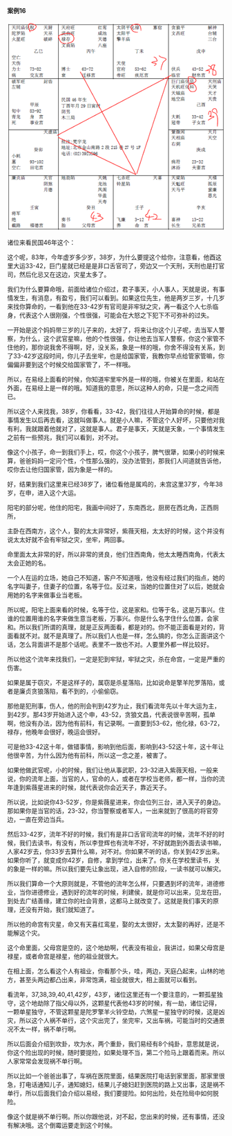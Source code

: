 #### 案例16

![图片](../img/案例16戍.jpg)

诸位来看民国46年这个：

这个呢，83年，今年虚岁多少岁，38岁，为什么要提这个给你，注意看，他酉这里大运33-42，巨门星就已经是是非口舌官司了，旁边又一个天刑，天刑也是打官司，然后化忌又在这边，灾星太多了。

我们为什么要算命哦，前面给诸位介绍过，君子事天，小人事人，天就是说，有事情发生，有消息，有盈亏，我们可以看到。如果这位先生，他是两岁三岁，十几岁来找你算命的，一看到他在33-42岁有官司是非牢狱之灾，再一看这个人七杀临身，代表这个人很刚强，个性很强，可能会在大怒之下犯下不可弥补的过失。

一开始是这个妈妈带三岁的儿子来的，太好了，将来让你这个儿子呢，去当军人警察，为什么，这个武官星嘛，他的个性很强，你让他去当军人警察，你这个家管不住他的，那你说我舍不得啊，好，没关系，象是一样的哦，你舍不得没有关系，到了33-42岁这段时间，你儿子去坐牢，也是给国家管，我教你早点给管家管嘛，你偏偏非要到这个时候交给国家管了，不一样哦。

所以，在易经上面看的时候，你知道牢里牢外是一样的哦，你被关在里面，和站在外面，在易经上是一样的哦。知道我的意思，所以这种人的命，只是一念之间而已。

所以这个人来找我，38岁，你看看，33-42，我们往往人开始算命的时候，都是事情发生以后再去看，这就叫做事人。就是小人嘛，不管这个人好坏，只要他对我有利，我就跟着他就对了，这就是事人。君子是事天，天就是天象，一个事情发生之前有一些预兆，我们可以看到，对不对。

像这个小孩子，命一到我们手上，哎，你这个小孩子，脾气很犟，如果小的时候来算，爸爸妈妈一定问个性，个性那么强的，没办法管到，那我们人间道就告诉他，哎你去让他归国家管，因为象是一样的。

好，结果到我们这里来已经38岁了，诸位看他是属鸡的，未宫这里37岁，今年38岁，在申，进入这个大运。

阳宅的部分呢，他住的阳宅，我画中间好了，东南西北，厨房在西北角，正西厕所，

主卧在西南方，这个人，娶的太太非常好，紫薇天相，太太好的时候，这个并没有说太太好就不会有牢狱之灾，坐牢，两回事。

命里面太太非常的好，所以非常的贤良，他们住西南角，他太太睡西南角，代表太太会正她的名。

一个人在运的立场，她自己不知道，客户不知道哦，他没有经过我们的指点，她的名字叫妻子，住妻子的位置，名等于位。反过来，当她的位置住对了以后，她就会用她的名字来做事业当老板。

所以呢，阳宅上面来看的时候，名等于位，这是家和。位等于名，这是万事兴。住谁的位置用谁的名字来做生意当老板，万事兴。你是什么名字住什么位置，会家和。所以我们所谓的真理，就是正反两面看，都是对的。你不能正面看是对的，背面看就不对。就不是真理了。所以我们人也是一样，怎么搞的，你怎么正面讲这个话，怎么背面讲不是那个话呢。表里不一致也不对。人要里外都一样比较好。

所以他这个流年来找我们，一定是犯到牢狱，牢狱之灾，杀在命宫，一定是严重的伤害。

如果是属于窃灾，不是这样子的，属窃是杀星落陷，比如说命是擎羊陀罗落陷，或者是廉贞贪狼落陷，看不到的，小偷偷窃。

那他是犯刑事，伤人，他的刑会判到42岁为止，我们看流年先以十年大运为主，到42岁。那43岁开始进入这个申，43-52，贪狼文昌，代表说很辛苦啊，孤单啊，他没有办法，因为他有前科，有记录啊。一直要到53-62，他化禄，63-72，禄存，他晚年会很好，晚运会很好。

可是他33-42这十年，做错事情，影响到他后面，影响到43-52这十年，这十年让他很辛苦，为什么因为他有前科，所以这一念之差，被害了。

如果他做武官呢，小的时候，我们让他从事武职，23-32进入紫薇天相，一般来说，你的流年上面，当官的人，官命的人，或者在学校当老师，都一样，当你的流年逢到紫薇星进来的时候，就代表说你会近天子，靠近天子。

所以说，比如说你43-52岁，你是紫薇星进来，你会位列三台，进入天子的身边。那如果你是当官的话，23-32，你当警察或者军人，一出来就到了很高的将官旁边，一直在旁边当兵。

然后33-42岁，流年不好的时候，我们有是非口舌官司流年的时候，流年不好的时候，我们去读书，有没有，所以李登辉也有流年不好，不好就跑到外面去读书嘛，人家42岁去，你33岁去算什么嘛，对不对。你如果不听的话，你关到42岁出来。如果你听了，就变成你42岁，自修，拿到学位，出来了。你关在学校里读书，关的象是一样的嘛。所以我们要先让象出现，进入自修的阶段，一读书就可以解灾。

所以我们算命一个大原则就是，不管他的流年怎么样，只要遇到坏的流年，进德修业，当你进德修业，遇到好的流年的时候，利建侯，就是你可以出来，见龙在田，到处去广结善缘，建立你的社会背景，这都马上就改变了。这就是我们事天的原理，还没有开始，我们就知道了。

所以他的命宫有灾星，命又有天喜红鸾星，娶的太太很好，太太娶的再好，还是不能解这个灾。

这个命里面，父母宫是空的，这个地劫啊，代表没有祖业，我讲过，如果父母宫是禄星，或者命宫是禄星，他的祖业就很大。

在相上面，怎么看这个人有祖业，你看那个头，哇，两边，天庭凸起来，山林的地方，甚至头两边都凸出来，非常饱满，祖业就很大，相上面就可以看到。

看流年，37,38,39,40,41,42岁，43岁，诸位这里还有一个要注意的，一颗孤星独守，这个地劫除了指父母以外，这颗星代表他43岁的时候，有一劫，诸位记得，一颗单星独守，不管这颗星是陀罗擎羊火铃空劫，六煞星一星独守的时候，这是凶灾，所以这个人祸不单行，这个灾出完了，坐完牢，又出车祸，可能当时的交通景况不太一样，祸不单行啊。

所以后面会介绍到坎卦，坎为水，两个重卦，我们易经有8个纯卦，意思就是说，你这个险出现的时候，随时要提险，如果处理不当，第二个险马上跟着而来。所以人家常常会发现祸不单行啊。

所以比如一个爸爸出事了，车祸在医院里面，结果医院打电话到家里面，那家里很急，打电话通知儿子，通知媳妇，结果儿子媳妇赶到医院的路上又出事，这是祸不单行，所以后面我们会介绍以易经，我们要提险。如何出险，处在险局中如何脱险。

像这个就是祸不单行啊。所以你跟他说，对不起，您出来的时候，还有事情，还没有解决哦。这个倒霉运要走到这个时候。